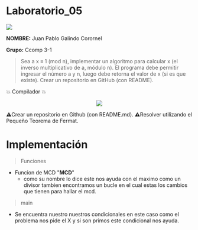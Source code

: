 # Laboratorio_05

<p align="left">
 <img src=https://i.postimg.cc/50Ch8vPG/UCSP.png> 
</p>


**NOMBRE:** Juan Pablo Galindo Corornel

**Grupo:** Ccomp 3-1

> Sea a x ≡ 1 (mod n), implementar un algoritmo para calcular x (el inverso multiplicativo de a, módulo n). El programa debe permitir ingresar el número a y n, luego debe retorna el valor de x (si es que existe). Crear un repositorio en GitHub (con README). 

:boom:  Compilador  :boom:

<p align="center">
<img src= https://i.postimg.cc/nzG6dZJY/replit-logo.png)](https://postimg.cc/ygWQdMWk)>
</p>


:warning:Crear un repositorio en Github (con README.md).
:warning:Resolver utilizando el Pequeño Teorema de Fermat. 
# Implementación
> Funciones
- Funcion de MCD  "**MCD**"
  - como su nombre lo dice este nos ayuda con el maximo como un divisor tambien encontramos un bucle en el cual estas los cambios que tienen para hallar el mcd.
> main

- Se encuentra nuestro nuestros condicionales en este caso como el problema nos pide el X y si son primos este condicional nos ayuda.
